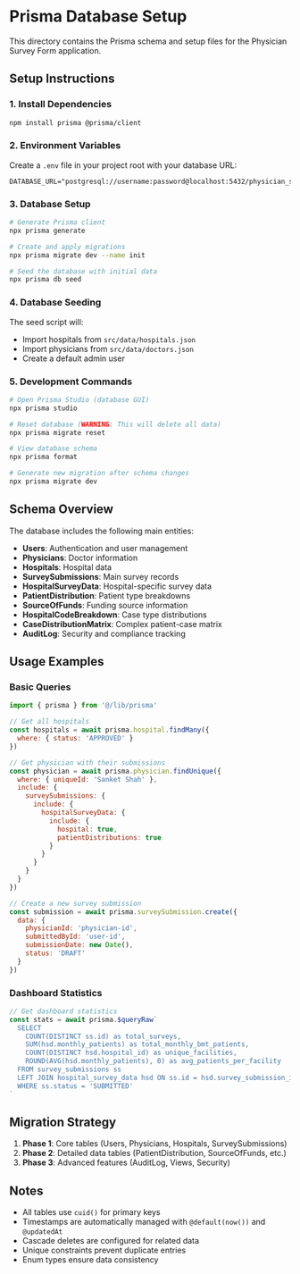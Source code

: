 # Prisma Database Setup

This directory contains the Prisma schema and setup files for the Physician Survey Form application.

## Setup Instructions

### 1. Install Dependencies

```bash
npm install prisma @prisma/client
```

### 2. Environment Variables

Create a `.env` file in your project root with your database URL:

```env
DATABASE_URL="postgresql://username:password@localhost:5432/physician_survey_db"
```

### 3. Database Setup

```bash
# Generate Prisma client
npx prisma generate

# Create and apply migrations
npx prisma migrate dev --name init

# Seed the database with initial data
npx prisma db seed
```

### 4. Database Seeding

The seed script will:
- Import hospitals from `src/data/hospitals.json`
- Import physicians from `src/data/doctors.json`
- Create a default admin user

### 5. Development Commands

```bash
# Open Prisma Studio (database GUI)
npx prisma studio

# Reset database (WARNING: This will delete all data)
npx prisma migrate reset

# View database schema
npx prisma format

# Generate new migration after schema changes
npx prisma migrate dev
```

## Schema Overview

The database includes the following main entities:

- **Users**: Authentication and user management
- **Physicians**: Doctor information
- **Hospitals**: Hospital data
- **SurveySubmissions**: Main survey records
- **HospitalSurveyData**: Hospital-specific survey data
- **PatientDistribution**: Patient type breakdowns
- **SourceOfFunds**: Funding source information
- **HospitalCodeBreakdown**: Case type distributions
- **CaseDistributionMatrix**: Complex patient-case matrix
- **AuditLog**: Security and compliance tracking

## Usage Examples

### Basic Queries

```javascript
import { prisma } from '@/lib/prisma'

// Get all hospitals
const hospitals = await prisma.hospital.findMany({
  where: { status: 'APPROVED' }
})

// Get physician with their submissions
const physician = await prisma.physician.findUnique({
  where: { uniqueId: 'Sanket Shah' },
  include: {
    surveySubmissions: {
      include: {
        hospitalSurveyData: {
          include: {
            hospital: true,
            patientDistributions: true
          }
        }
      }
    }
  }
})

// Create a new survey submission
const submission = await prisma.surveySubmission.create({
  data: {
    physicianId: 'physician-id',
    submittedById: 'user-id',
    submissionDate: new Date(),
    status: 'DRAFT'
  }
})
```

### Dashboard Statistics

```javascript
// Get dashboard statistics
const stats = await prisma.$queryRaw`
  SELECT 
    COUNT(DISTINCT ss.id) as total_surveys,
    SUM(hsd.monthly_patients) as total_monthly_bmt_patients,
    COUNT(DISTINCT hsd.hospital_id) as unique_facilities,
    ROUND(AVG(hsd.monthly_patients), 0) as avg_patients_per_facility
  FROM survey_submissions ss
  LEFT JOIN hospital_survey_data hsd ON ss.id = hsd.survey_submission_id
  WHERE ss.status = 'SUBMITTED'
`
```

## Migration Strategy

1. **Phase 1**: Core tables (Users, Physicians, Hospitals, SurveySubmissions)
2. **Phase 2**: Detailed data tables (PatientDistribution, SourceOfFunds, etc.)
3. **Phase 3**: Advanced features (AuditLog, Views, Security)

## Notes

- All tables use `cuid()` for primary keys
- Timestamps are automatically managed with `@default(now())` and `@updatedAt`
- Cascade deletes are configured for related data
- Unique constraints prevent duplicate entries
- Enum types ensure data consistency 